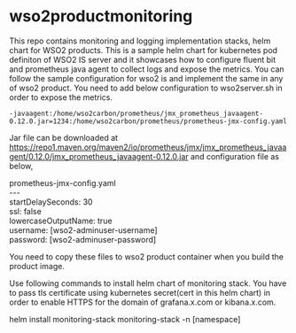 # wso2productmonitoring
This repo contains monitoring and logging implementation stacks, helm chart for WSO2 products. This is a sample helm chart for kubernetes pod definiton of WSO2 IS server and it showcases how to configure fluent bit and prometheus java agent to collect logs and expose the metrics. You can follow the sample configuration for wso2 is and implement the same in any of wso2 product. You need to add below configuration to wso2server.sh in order to expose the metrics. 

    -javaagent:/home/wso2carbon/prometheus/jmx_prometheus_javaagent-0.12.0.jar=1234:/home/wso2carbon/prometheus/prometheus-jmx-config.yaml 
    
 Jar file can be downloaded at https://repo1.maven.org/maven2/io/prometheus/jmx/jmx_prometheus_javaagent/0.12.0/jmx_prometheus_javaagent-0.12.0.jar and configuration file as below,   
     
 prometheus-jmx-config.yaml  
---\
startDelaySeconds: 30\
ssl: false\
lowercaseOutputName: true\
username: [wso2-adminuser-username]\
password: [wso2-adminuser-password]

You need to copy these files to wso2 product container when you build the product image.

Use following commands to install helm chart of monitoring stack. You have to pass tls certificate using kubernetes secret(cert in this helm chart) in order to enable HTTPS for the domain of grafana.x.com or kibana.x.com.

helm install monitoring-stack monitoring-stack -n [namespace]

